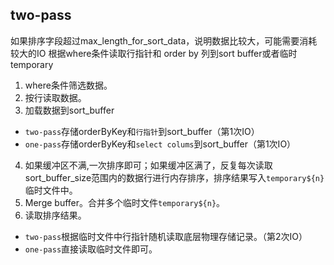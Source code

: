 ## two-pass
如果排序字段超过max_length_for_sort_data，说明数据比较大，可能需要消耗较大的IO
根据where条件读取行指针和 order by 列到sort buffer或者临时temporary

1. where条件筛选数据。
2. 按行读取数据。
3. 加载数据到sort_buffer
  - `two-pass`存储orderByKey和`行指针`到sort_buffer（第1次IO）
  - `one-pass`存储orderByKey和`select colums`到sort_buffer（第1次IO）
4. 如果缓冲区不满,一次排序即可；如果缓冲区满了，反复每次读取sort_buffer_size范围内的数据行进行内存排序，排序结果写入`temporary${n}`临时文件中。
5. Merge buffer。合并多个临时文件`temporary${n}`。
6. 读取排序结果。
  - `two-pass`根据临时文件中行指针随机读取底层物理存储记录。（第2次IO）
  - `one-pass`直接读取临时文件即可。
